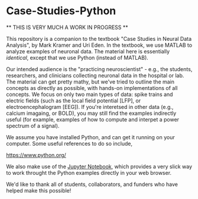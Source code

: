 # Case-Studies-Python

** THIS IS VERY MUCH A WORK IN PROGRESS **

This repository is a companion to the textbook "Case Studies in Neural Data Analysis", by Mark Kramer and Uri Eden.  In the textbook, we use MATLAB to analyze examples of neuronal data.  The material here is essentially *identical*, except that we use Python (instead of MATLAB).

Our intended audience is the "practicing neuroscientist" - e.g., the students, researchers, and clinicians collecting neuronal data in the hospital or lab.  The material can get pretty mathy, but we've tried to outline the main concepts as directly as possible, with hands-on implementations of all concepts.  We focus on only two main types of data: spike trains and electric fields (such as the local field potential [LFP], or electroencephalogram [EEG]).  If you're interetsed in other data (e.g., calcium imagaing, or BOLD), you may still find the examples indirectly useful (for example, examples of how to compute and interpet a power spectrum of a signal).

We assume you have installed Python, and can get it running on your computer.  Some useful references to do so include,

<a href="https://www.python.org/">https://www.python.org/</a>

We also make use of the <a href="https://jupyter.org/">Jupyter Notebook</a>, which provides a very slick way to work throught the Python examples directly in your web browser.

We'd like to thank all of students, collaborators, and funders who have helped make this possible!
